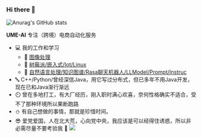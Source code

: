 ### Hi there 👋

![Anurag's GitHub stats](https://github-readme-stats.vercel.app/api?username=ume-technology&show_icons=true&theme=gruvbox)


**UME-AI** 专注（跨境）电商自动化服务

- 💻 我的工作和学习
  - 🌈 [图像处理](https://hapoviewer-gediaoss.notion.site/0a34fb897b08460c8f1f51150e774afb?v=5b5c45127b6b4e258c2c706ba516bf81)
  - 🌻 [树莓派/嵌入式/Iot/Linux](https://hapoviewer-gediaoss.notion.site/dad17b8c98f145ad81a9ac2dcd143b5a?v=97587cc0dc514d3cbe0c947c0c1e18ff)
  - 🤖 [自然语言处理/知识图谱/Rasa聊天机器人/LLModel/Prompt/Instruc](https://hapoviewer-gediaoss.notion.site/3de09f24bf4045cfa0fe810bc0610286?v=0f0a9b2376754dd9a5b2a8c8adbbb6f3)
- 🔤 C++/Python/曾经深信Java，用它写过分布式，但已多年不用Java开发，现在已和Java渐行渐远
- ⏲️ 曾在多地打工，有大厂经历，刚入职时满心欢喜，奈何性格确实不适合，受不了那种环境所以果断跑路
- ⛄ 有自己想做的事情，那就是珍惜时间。
- 😎 爱党爱国，人在北大荒，心向党中央，我应该是可以经得住诱惑，所以非必需尽量不要考验我 🥀
![](https://i.328888.xyz/2023/04/22/i52pNZ.jpeg)
